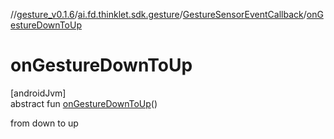 //[gesture_v0.1.6](../../../index.md)/[ai.fd.thinklet.sdk.gesture](../index.md)/[GestureSensorEventCallback](index.md)/[onGestureDownToUp](on-gesture-down-to-up.md)

# onGestureDownToUp

[androidJvm]\
abstract fun [onGestureDownToUp](on-gesture-down-to-up.md)()

from down to up
